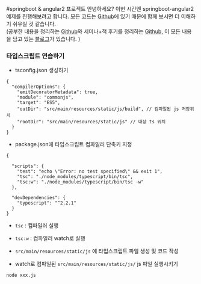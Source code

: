 #springboot & angular2 프로젝트
안녕하세요? 이번 시간엔 springboot-angular2 예제를 진행해보려고 합니다. 모든 코드는 [Github]()에 있기 때문에 함께 보시면 더 이해하기 쉬우실 것 같습니다.  
(공부한 내용을 정리하는 [Github](https://github.com/jojoldu/blog-code)와 세미나+책 후기를 정리하는 [Github](https://github.com/jojoldu/review), 이 모든 내용을 담고 있는 [블로그](http://jojoldu.tistory.com/)가 있습니다. )<br/>

### 타입스크립트 연습하기

* tsconfig.json 생성하기

```
{
  "compilerOptions": {
    "emitDecoratorMetadata": true,
    "module": "commonjs",
    "target": "ES5",
    "outDir": "src/main/resources/static/js/build", // 컴파일된 js 저장위치
    "rootDir": "src/main/resources/static/js" // 대상 ts 위치
  }
}

```

* package.json에 타입스크립트 컴파일러 단축키 지정

```
{

  "scripts": {
    "test": "echo \"Error: no test specified\" && exit 1",
    "tsc": "./node_modules/typescript/bin/tsc",
    "tsc:w": "./node_modules/typescript/bin/tsc -w"
  },

  "devDependencies": {
    "typescript": "^2.2.1"
  }
}
```

* ```tsc``` : 컴파일러 실행
* ```tsc:w``` : 컴파일러 watch로 실행

* ```src/main/resources/static/js``` 에 타입스크립트 파일 생성 및 코드 작성
* watch로 컴파일된 ```src/main/resources/static/js/``` js 파일 실행시키기

```
node xxx.js
```